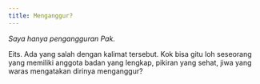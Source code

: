 ```yaml
---
title: Menganggur?
---
```


_Saya hanya pengangguran Pak._

Eits. Ada yang salah dengan kalimat tersebut. Kok bisa gitu loh seseorang yang memiliki anggota badan yang lengkap, pikiran yang sehat, jiwa yang waras mengatakan dirinya menganggur?